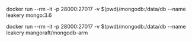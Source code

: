 docker run --rm -it -p 28000:27017 -v $(pwd)/mongodb:/data/db --name leakery mongo:3.6


docker run --rm -it -p 28000:27017 -v $(pwd)/mongodb:/data/db --name leakery mangoraft/mongodb-arm
